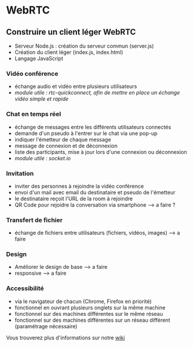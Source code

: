# WebRTC

## Construire un client léger WebRTC

* Serveur Node.js : création du serveur commun (server.js)
* Création du client léger (index.js, index.html)
* Langage JavaScript

### Vidéo conférence

* échange audio et vidéo entre plusieurs utilisateurs
* _module utile : rtc-quickconnect, afin de mettre en place un échange vidéo simple et rapide_

### Chat en temps réel
* échange de messages entre les différents utilisateurs connectés
* demande d'un pseudo à l'entrer sur le chat via une pop-up
* indiquer l'émetteur de chaque message
* message de connexion et de déconnexion
* liste des participants, mise à jour lors d'une connexion ou déconnexion
* _module utile : socket.io_

### Invitation
* inviter des personnes à rejoindre la vidéo conférence
* envoi d'un mail avec email du destinataire et pseudo de l'émetteur
* le destinataire reçoit l'URL de la room à rejoindre
* QR Code pour rejoidre la conversation via smartphone --> a faire ?
  
### Transfert de fichier
* échange de fichiers entre utilisateurs (fichiers, vidéos, images) --> a faire
  
### Design
* Améliorer le design de base --> a faire
* responsive --> a faire
  
### Accessibilité
* via le navigateur de chacun (Chrome, Firefox en priorité)
* fonctionnel en ouvrant plusieurs onglets sur la même machine
* fonctionnel sur des machines différentes sur le même réseau
* fonctionnel sur des machines différentes sur un réseau différent (paramétrage nécessaire)

Vous trouverez plus d'informations sur notre [wiki](https://github.com/ALXRSS/WebRTC/wiki)
